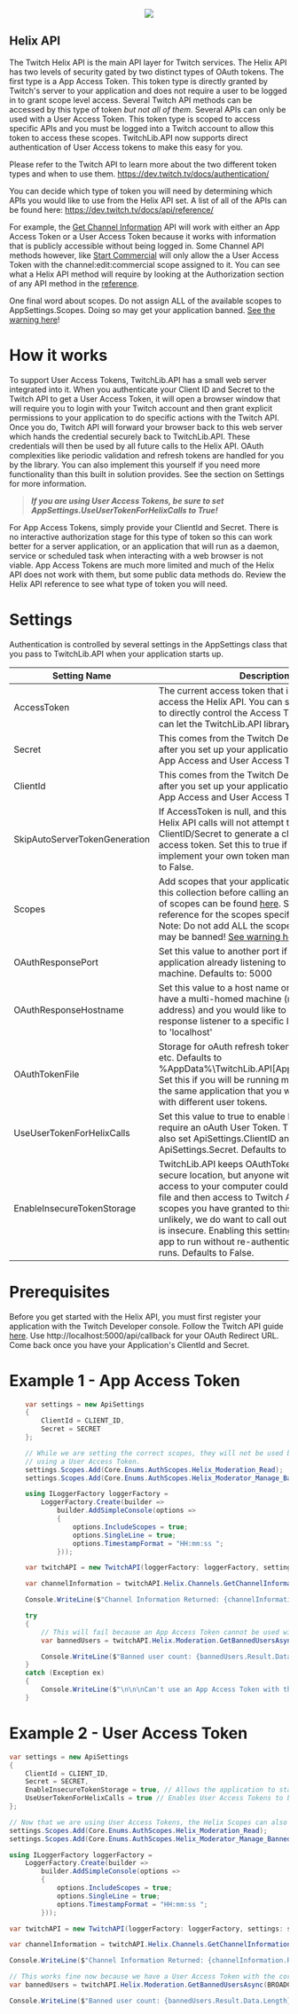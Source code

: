 <p align="center"> 
<img src="https://cdn.syzuna-programs.de/images/twitchlib.png" style="max-height: 300px;">
</p>

## Helix API
The Twitch Helix API is the main API layer for Twitch services. The Helix API has two levels of security gated by two distinct types of OAuth tokens. The first type is a App Access Token. This token type is directly granted by Twitch's server to your application and does not require a user to be logged in to grant scope level access. Several Twitch API methods can be accessed by this type of token *but not all of them*. Several APIs can only be used with a User Access Token. This token type is scoped to access specific APIs and you must be logged into a Twitch account to allow this token to access these scopes. TwitchLib.API now supports direct authentication of User Access tokens to make this easy for you. 

Please refer to the Twitch API to learn more about the two different token types and when to use them. 
https://dev.twitch.tv/docs/authentication/


You can decide which type of token you will need by determining which APIs you would like to use from the Helix API set. A list of all of the APIs can be found here:
https://dev.twitch.tv/docs/api/reference/

For example, the <a href="https://dev.twitch.tv/docs/api/reference/#get-channel-information" target="_top">Get Channel Information</a> API will work with either an App Access Token or a User Access Token because it works with information that is publicly accessible without being logged in. Some Channel API methods however, like <a href="https://dev.twitch.tv/docs/api/reference/#start-commercial" target="_top">Start Commercial</a> will only allow the a User Access Token with the channel:edit:commercial scope assigned to it. You can see what a Helix API method will require by looking at the Authorization section of any API method in the <a href="https://dev.twitch.tv/docs/api/reference/" target="_top">reference</a>.

One final word about scopes. Do not assign ALL of the available scopes to AppSettings.Scopes. Doing so may get your application banned. <a href="https://dev.twitch.tv/docs/authentication/scopes/">See the warning here</a>!

# How it works
To support User Access Tokens, TwitchLib.API has a small web server integrated into it. When you authenticate your Client ID and Secret to the Twitch API to get a User Access Token, it will open a browser window that will require you to login with your Twitch account and then grant explicit permissions to your application to do specific actions with the Twitch API. Once you do, Twitch API will forward your browser back to this web server which hands the credential securely back to TwitchLib.API. These credentials will then be used by all future calls to the Helix API. OAuth complexities like periodic validation and refresh tokens are handled for you by the library. You can also implement this yourself if you need more functionality than this built in solution provides. See the section on Settings for more information.  

> ***If you are using User Access Tokens, be sure to set AppSettings.UseUserTokenForHelixCalls to True!***

For App Access Tokens, simply provide your ClientId and Secret. There is no interactive authorization stage for this type of token so this can work better for a server application, or an application that will run as a daemon, service or scheduled task when interacting with a web browser is not viable. App Access Tokens are much more limited and much of the Helix API does not work with them, but some public data methods do. Review the Helix API reference to see what type of token you will need.

# Settings
Authentication is controlled by several settings in the AppSettings class that you pass to TwitchLib.API when your application starts up. 

| Setting Name | Description |
| --- | --- |
| AccessToken | The current access token that is being used to access the Helix API. You can specify this yourself to directly control the Access Token in use, or you can let the TwitchLib.API library control it for you. |
| Secret | This comes from the Twitch Developer console after you set up your application. Used for both App Access and User Access Tokens |
| ClientId | This comes from the Twitch Developer console after you set up your application. Used for both App Access  and User Access Tokens |
| SkipAutoServerTokenGeneration | If AccessToken is null, and this is set to true, then Helix API calls will not attempt to use the ClientID/Secret to generate a client_credential access token. Set this to true if you intend to implement your own token management. Defaults to False.|
| Scopes | Add scopes that your application will be using to this collection before calling any Helix APIs. A list of scopes can be found <a href="https://dev.twitch.tv/docs/authentication/scopes/">here</a>. See the TwitchAPI reference for the scopes specific to each API. Note: Do not add ALL the scopes, or your account may be banned! <a href="https://dev.twitch.tv/docs/authentication/scopes/">See warning here</a>.) |
| OAuthResponsePort | Set this value to another port if you have another application already listening to port 5000 on your machine. Defaults to: 5000 |
| OAuthResponseHostname | Set this value to a host name or IP address if you have a multi-homed machine (more than one IP address) and you would like to bind the OAuth response listener to a specific IP address. Defaults to 'localhost' |
| OAuthTokenFile | Storage for oAuth refresh token, expiration dates, etc. Defaults to %AppData%\\TwitchLib.API\[ApplicationName].json Set this if you will be running multiple instances of the same application that you would like to use with different user tokens. |
| UseUserTokenForHelixCalls | Set this value to true to enable Helix calls that require an oAuth User Token. This requires you to also set ApiSettings.ClientID and ApiSettings.Secret. Defaults to False |
| EnableInsecureTokenStorage | TwitchLib.API keeps OAuthTokenFile in a relatively secure location, but anyone with administrator access to your computer could get access to this file and then access to Twitch API using the scopes you have granted to this token. While unlikely, we do want to call out that using this file is insecure. Enabling this setting will enable your app to run without re-authenticating between runs. Defaults to False. |


# Prerequisites
Before you get started with the Helix API, you must first register your application with the Twitch Developer console. Follow the Twitch API guide <a href="https://dev.twitch.tv/docs/authentication/register-app/">here</a>. Use http://localhost:5000/api/callback for your OAuth Redirect URL. Come back once you have your Application's ClientId and Secret. 

# Example 1 - App Access Token
```csharp
    var settings = new ApiSettings
    {
        ClientId = CLIENT_ID,
        Secret = SECRET
    };

    // While we are setting the correct scopes, they will not be used because we are not
    // using a User Access Token. 
    settings.Scopes.Add(Core.Enums.AuthScopes.Helix_Moderation_Read);
    settings.Scopes.Add(Core.Enums.AuthScopes.Helix_Moderator_Manage_Banned_Users);

    using ILoggerFactory loggerFactory =
        LoggerFactory.Create(builder =>
            builder.AddSimpleConsole(options =>
            {
                options.IncludeScopes = true;
                options.SingleLine = true;
                options.TimestampFormat = "HH:mm:ss ";
            }));

    var twitchAPI = new TwitchAPI(loggerFactory: loggerFactory, settings: settings);

    var channelInformation = twitchAPI.Helix.Channels.GetChannelInformationAsync(BROADCASTER_ID);

    Console.WriteLine($"Channel Information Returned: {channelInformation.Result.Data.Length}");

    try
    {
        // This will fail because an App Access Token cannot be used with the Helix Moderation API.
        var bannedUsers = twitchAPI.Helix.Moderation.GetBannedUsersAsync(BROADCASTER_ID);

        Console.WriteLine($"Banned user count: {bannedUsers.Result.Data.Length}");
    }
    catch (Exception ex)
    {
        Console.WriteLine($"\n\n\nCan't use an App Access Token with the Helix Moderation API: {ex.Message}\n\n\n");
    }
```

# Example 2 - User Access Token
```csharp
var settings = new ApiSettings
{
    ClientId = CLIENT_ID,
    Secret = SECRET,
    EnableInsecureTokenStorage = true, // Allows the application to start silently after the first authorization. 
    UseUserTokenForHelixCalls = true // Enables User Access Tokens to be used for Helix API calls.
};

// Now that we are using User Access Tokens, the Helix Scopes can also be used.
settings.Scopes.Add(Core.Enums.AuthScopes.Helix_Moderation_Read);
settings.Scopes.Add(Core.Enums.AuthScopes.Helix_Moderator_Manage_Banned_Users);

using ILoggerFactory loggerFactory =
    LoggerFactory.Create(builder =>
        builder.AddSimpleConsole(options =>
        {
            options.IncludeScopes = true;
            options.SingleLine = true;
            options.TimestampFormat = "HH:mm:ss ";
        }));

var twitchAPI = new TwitchAPI(loggerFactory: loggerFactory, settings: settings);

var channelInformation = twitchAPI.Helix.Channels.GetChannelInformationAsync(BROADCASTER_ID);

Console.WriteLine($"Channel Information Returned: {channelInformation.Result.Data.Length}");

// This works fine now because we have a User Access Token with the correct scopes.
var bannedUsers = twitchAPI.Helix.Moderation.GetBannedUsersAsync(BROADCASTER_ID);

Console.WriteLine($"Banned user count: {bannedUsers.Result.Data.Length}");
```